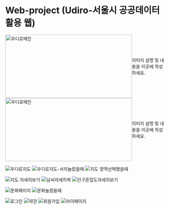 # Web-project (Udiro-서울시 공공데이터 활용 웹)
<div style="display: flex; align-items: center;">
    <img src="https://github.com/park-hyunsik/1.UDIRO-WebProject/assets/104059867/367a087d-9e56-41b0-9561-4313640d35e1" alt="우디로메인" width="400" height="200">
    <p>이미지 설명 및 내용을 이곳에 작성하세요.</p>
</div>


<div style="display: flex; align-items: center;">
    <img src="https://github.com/park-hyunsik/1.UDIRO-WebProject/assets/104059867/a500ea42-edb8-4dc3-89c4-6d3e420e922a" alt="우디로메인" width="400" height="200">
    <p>이미지 설명 및 내용을 이곳에 작성하세요.</p>
</div>

![우디로지도](https://github.com/park-hyunsik/1.UDIRO-WebProject/assets/104059867/a500ea42-edb8-4dc3-89c4-6d3e420e922a)
![우디로지도-서치눌렀을때](https://github.com/park-hyunsik/1.UDIRO-WebProject/assets/104059867/80c2068d-46f7-4747-83ba-c5a2b884cca6)
![지도 영역선택했을때](https://github.com/park-hyunsik/1.UDIRO-WebProject/assets/104059867/6684c3e1-0367-4665-95b5-a34de6595a4d)

![지도 자세히보기](https://github.com/park-hyunsik/1.UDIRO-WebProject/assets/104059867/552c34e4-905a-489d-9c75-0de760d5fb06)
![날씨자세히복](https://github.com/park-hyunsik/1.UDIRO-WebProject/assets/104059867/181a6e7b-d5cf-4ba4-bd4a-6955ebb8fd14)
![인구혼잡도자세히보기](https://github.com/park-hyunsik/1.UDIRO-WebProject/assets/104059867/f2815a28-db1d-40b8-862a-fb8b179b4d43)


![문화페이지](https://github.com/park-hyunsik/1.UDIRO-WebProject/assets/104059867/c45ca8d1-98a1-4a6a-bf8e-ce48747acab5)
![문화눌렀을때](https://github.com/park-hyunsik/1.UDIRO-WebProject/assets/104059867/8c16a3ef-d974-4f25-8127-917e5e107a99)

![로그인](https://github.com/park-hyunsik/1.UDIRO-WebProject/assets/104059867/fb7bf1a6-400c-4384-9cba-9df2636817aa)
![약관](https://github.com/park-hyunsik/1.UDIRO-WebProject/assets/104059867/8eaee853-ccb2-4103-a752-7a01dfa3cf57)
![회원가입](https://github.com/park-hyunsik/1.UDIRO-WebProject/assets/104059867/ea41e410-d7d2-45e2-b747-83ea8a456cc8)
![마이페이지](https://github.com/park-hyunsik/1.UDIRO-WebProject/assets/104059867/17f92122-5386-4e44-a895-e78fc07d4291)
